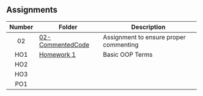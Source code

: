 ## Assignments

| Number | Folder                              | Description                            |
| :----: | ----------------------------------- | -------------------------------------- |
| 02     | [02-CommentedCode](https://github.com/laneazzi/2143-OOP-AYEDUN/tree/master/ASSIGNMENTS/02-CommentedCode) | Assignment to ensure proper commenting |
| HO1    |  [Homework 1](https://github.com/laneazzi/2143-OOP-AYEDUN/tree/master/ASSIGNMENTS/HO1)                   | Basic OOP Terms |
| HO2    |
| HO3    |
| PO1    |


